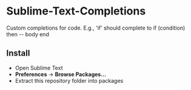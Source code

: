 # Sublime-Text-Completions
Custom completions for code. E.g., 'if' should complete to 
if (condition) then
  -- body
end

## Install
- Open Sublime Text
- **Preferences** -> **Browse Packages...**
- Extract this repository folder into packages
